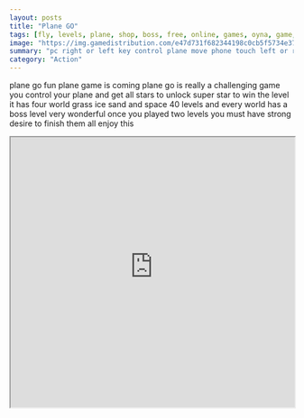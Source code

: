```yaml
---
layout: posts
title: "Plane GO"
tags: [fly, levels, plane, shop, boss, free, online, games, oyna, game, free, games, play, play, games]
image: "https://img.gamedistribution.com/e47d731f682344198c0cb5f5734e377f.jpg"
summary: "pc right or left key control plane move phone touch left or right  free online games oyna game free games play play games"
category: "Action"
---
```


plane go fun plane game is coming plane go is really a challenging game you control your plane and get all stars to unlock super star to win the level it has four world grass ice sand and space 40 levels and every world has a boss level very wonderful once you played two levels you must have strong desire to finish them all enjoy this

<iframe width="100%" height="480px;" src="https://html5.gamedistribution.com/e47d731f682344198c0cb5f5734e377f/"></iframe>